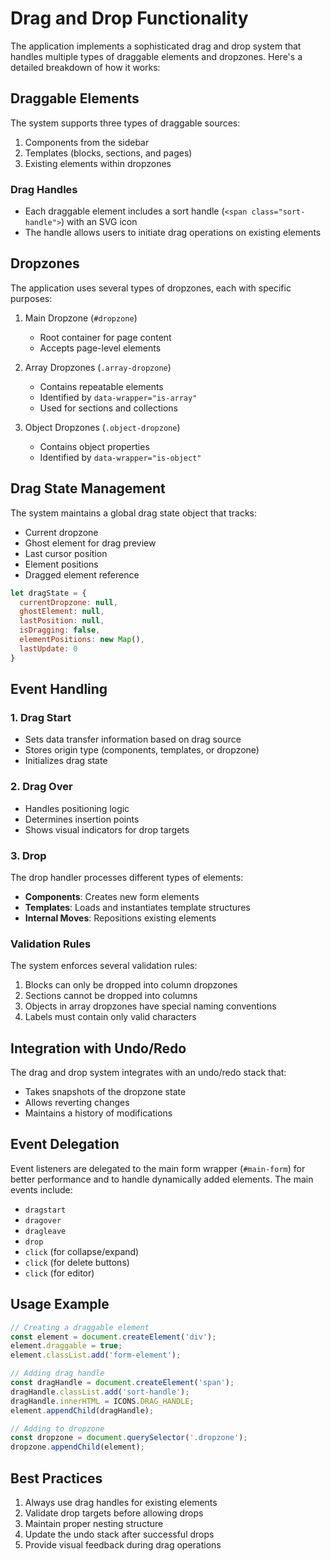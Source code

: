 # Drag and Drop Functionality

The application implements a sophisticated drag and drop system that handles multiple types of draggable elements and dropzones. Here's a detailed breakdown of how it works:

## Draggable Elements

The system supports three types of draggable sources:
1. Components from the sidebar
2. Templates (blocks, sections, and pages)
3. Existing elements within dropzones

### Drag Handles
- Each draggable element includes a sort handle (`<span class="sort-handle">`) with an SVG icon
- The handle allows users to initiate drag operations on existing elements

## Dropzones

The application uses several types of dropzones, each with specific purposes:

1. Main Dropzone (`#dropzone`)
   - Root container for page content
   - Accepts page-level elements

2. Array Dropzones (`.array-dropzone`)
   - Contains repeatable elements
   - Identified by `data-wrapper="is-array"`
   - Used for sections and collections

3. Object Dropzones (`.object-dropzone`)
   - Contains object properties
   - Identified by `data-wrapper="is-object"`

## Drag State Management

The system maintains a global drag state object that tracks:
- Current dropzone
- Ghost element for drag preview
- Last cursor position
- Element positions
- Dragged element reference

```javascript
let dragState = {
  currentDropzone: null,
  ghostElement: null,
  lastPosition: null,
  isDragging: false,
  elementPositions: new Map(),
  lastUpdate: 0
}
```

## Event Handling

### 1. Drag Start
- Sets data transfer information based on drag source
- Stores origin type (components, templates, or dropzone)
- Initializes drag state

### 2. Drag Over
- Handles positioning logic
- Determines insertion points
- Shows visual indicators for drop targets

### 3. Drop
The drop handler processes different types of elements:

- **Components**: Creates new form elements
- **Templates**: Loads and instantiates template structures
- **Internal Moves**: Repositions existing elements

### Validation Rules

The system enforces several validation rules:
1. Blocks can only be dropped into column dropzones
2. Sections cannot be dropped into columns
3. Objects in array dropzones have special naming conventions
4. Labels must contain only valid characters

## Integration with Undo/Redo

The drag and drop system integrates with an undo/redo stack that:
- Takes snapshots of the dropzone state
- Allows reverting changes
- Maintains a history of modifications

## Event Delegation

Event listeners are delegated to the main form wrapper (`#main-form`) for better performance and to handle dynamically added elements. The main events include:
- `dragstart`
- `dragover`
- `dragleave`
- `drop`
- `click` (for collapse/expand)
- `click` (for delete buttons)
- `click` (for editor)

## Usage Example

```javascript
// Creating a draggable element
const element = document.createElement('div');
element.draggable = true;
element.classList.add('form-element');

// Adding drag handle
const dragHandle = document.createElement('span');
dragHandle.classList.add('sort-handle');
dragHandle.innerHTML = ICONS.DRAG_HANDLE;
element.appendChild(dragHandle);

// Adding to dropzone
const dropzone = document.querySelector('.dropzone');
dropzone.appendChild(element);
```

## Best Practices

1. Always use drag handles for existing elements
2. Validate drop targets before allowing drops
3. Maintain proper nesting structure
4. Update the undo stack after successful drops
5. Provide visual feedback during drag operations
